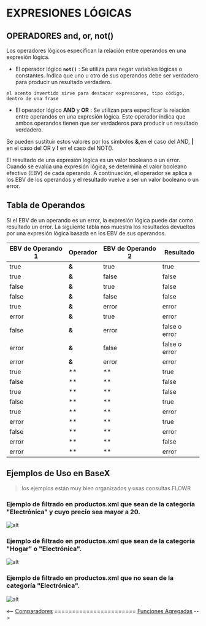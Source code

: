 # EXPRESIONES LÓGICAS #

## OPERADORES and, or, not() ##

Los operadores lógicos especifican la relación entre operandos en una expresión lógica. 

- El operador lógico **`not()`** : Se utiliza para negar variables lógicas o constantes. Indica que uno u otro de sus operandos debe ser verdadero para producir un resultado verdadero.

`el acento invertido sirve para destacar expresiones, tipo código, dentro de una frase`

- El operador lógico **AND** y **OR** : Se utilizan para especificar la relación entre operandos en una expresión lógica. Este operador indica que ambos operandos tienen que ser verdaderos para producir un resultado verdadero.

Se pueden sustituir estos valores por los símbolos **&**,en el caso del AND, **|** en el caso del OR y **!** en el caso del NOT().

El resultado de una expresión lógica es un valor booleano o un error. Cuando se evalúa una expresión lógica, se determina el valor booleano efectivo (EBV) de cada operando. A continuación, el operador se aplica a los EBV de  los operandos y el resultado vuelve a ser un valor booleano o un error.

## Tabla de Operandos ##
Si el EBV de un operando es un error, la expresión lógica puede dar como resultado un error. La siguiente tabla nos muestra los resultados devueltos por una expresión lógica basada en los EBV de sus operandos.

| EBV de Operando 1 | Operador | EBV de Operando 2 | Resultado |
|-------------------|----------|-------------------|-----------|
| true | **&** | true | true |
| true | **&** | false | false |
| false | **&** | true | false |
| false | **&** | false | false |
| true | **&** | error | error |
| error | **&** | true | error |
| false| **&** | error | false o error |
| error | **&** |false | false o error |
| error | **&** | error | error |
| true | **|** | true | true |
| false | **|** | false | false |
| true | **|** | false | true |
| false | **|** | true | true |
| true | **|** | error | error o true |
| error | **|** | true | error o true |
| false | **|** | error | error |
| error | **|** | false | error |
| error | **|** | error | error |

## Ejemplos de Uso en BaseX

> los ejemplos están muy bien organizados y usas consultas FLOWR

### Ejemplo de filtrado en productos.xml que sean de la categoría "Electrónica" y cuyo precio sea mayor a 20. ###

![alt](capturasCHG/capturaBASEX_LM.png)

### Ejemplo de filtrado en productos.xml que sean de la categoría "Hogar" o "Electrónica". ###

![alt](capturasCHG/capturaOR.png)

### Ejemplo de filtrado en productos.xml que no sean de la categoría "Electrónica". ###

![alt](capturasCHG/capturaNOT.png)

<-- [Comparadores](./PCB.md) ======================= [Funciones Agregadas](./gabriel.md) -->